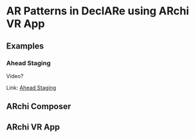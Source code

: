 # AR Patterns in DeclARe using ARchi VR App

## Examples

### Ahead Staging

Video?

Link: [Ahead Staging](aheadStaging)

## ARchi Composer

## ARchi VR App


